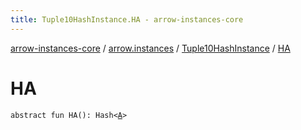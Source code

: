 ```yaml
---
title: Tuple10HashInstance.HA - arrow-instances-core
---
```


[arrow-instances-core](../../index.html) / [arrow.instances](../index.html) / [Tuple10HashInstance](index.html) / [HA](./-h-a.html)

# HA

`abstract fun HA(): Hash<`[`A`](index.html#A)`>`